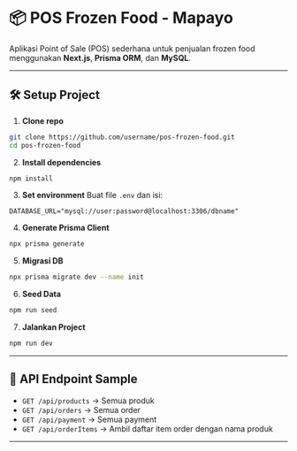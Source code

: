 # 📦 POS Frozen Food - Mapayo

Aplikasi Point of Sale (POS) sederhana untuk penjualan frozen food menggunakan **Next.js**, **Prisma ORM**, dan **MySQL**.

---

## 🛠️ Setup Project

1. **Clone repo**
```bash
git clone https://github.com/username/pos-frozen-food.git
cd pos-frozen-food
```

2. **Install dependencies**
```bash
npm install
```

3. **Set environment**
Buat file `.env` dan isi:
```
DATABASE_URL="mysql://user:password@localhost:3306/dbname"
```

4. **Generate Prisma Client**
```bash
npx prisma generate
```

5. **Migrasi DB**
```bash
npx prisma migrate dev --name init
```

6. **Seed Data**
```bash
npm run seed
```

7. **Jalankan Project**
```bash
npm run dev
```

---

## 🔌 API Endpoint Sample

- `GET /api/products` → Semua produk
- `GET /api/orders` → Semua order
- `GET /api/payment` → Semua payment
- `GET /api/orderItems` → Ambil daftar item order dengan nama produk

---

